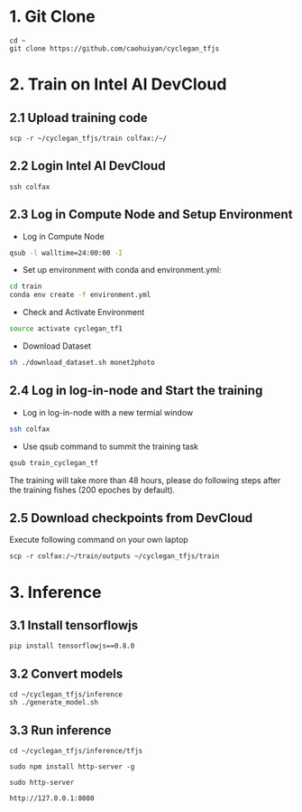 # 1. Git Clone
```
cd ~
git clone https://github.com/caohuiyan/cyclegan_tfjs
```

# 2. Train on Intel AI DevCloud

## 2.1 Upload training code
```
scp -r ~/cyclegan_tfjs/train colfax:/~/
```

## 2.2 Login Intel AI DevCloud
```
ssh colfax
```

## 2.3 Log in Compute Node and Setup Environment
- Log in Compute Node
```bash
qsub -l walltime=24:00:00 -I
```
- Set up environment with conda and environment.yml:
```bash
cd train
conda env create -f environment.yml
```
- Check and Activate Environment
```bash
source activate cyclegan_tf1
```
- Download Dataset
```bash
sh ./download_dataset.sh monet2photo
```

## 2.4 Log in log-in-node and Start the training
- Log in log-in-node with a new termial window
```bash
ssh colfax
```
- Use qsub command to summit the training task
```bash
qsub train_cyclegan_tf
```
The training will take more than 48 hours, please do following steps after the training fishes (200 epoches by default).

## 2.5 Download checkpoints from DevCloud
Execute following command on your own laptop
```
scp -r colfax:/~/train/outputs ~/cyclegan_tfjs/train
```

# 3. Inference

## 3.1 Install tensorflowjs
```
pip install tensorflowjs==0.8.0
```

## 3.2 Convert models
```
cd ~/cyclegan_tfjs/inference
sh ./generate_model.sh
```

## 3.3 Run inference
```
cd ~/cyclegan_tfjs/inference/tfjs

sudo npm install http-server -g

sudo http-server

http://127.0.0.1:8080

```

